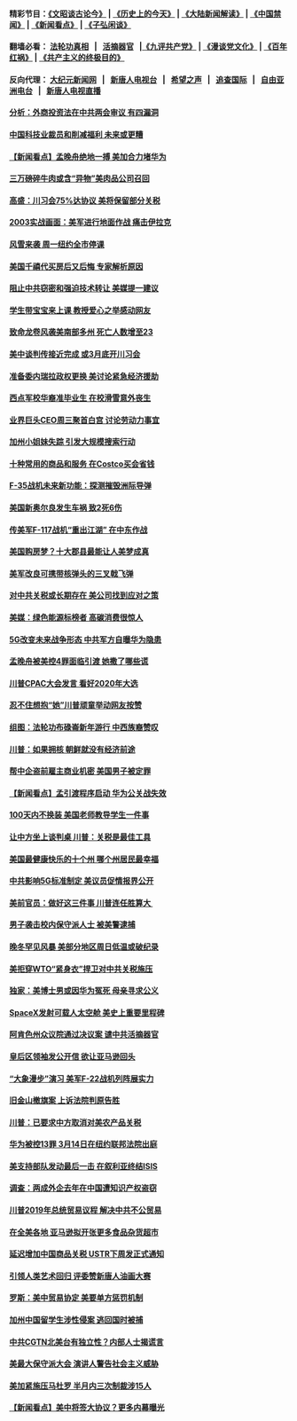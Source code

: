 #### 精彩节目：[《文昭谈古论今》](http://155.138.205.71/wenzhao) | [《历史上的今天》](http://155.138.205.71/today-in-history) | [《大陆新闻解读》](http://155.138.205.71/ntdtv-comedy) | [《中国禁闻》](http://155.138.205.71/ntdtv-news) | [《新闻看点》](http://155.138.205.71/news-insight) | [《子弘闲谈》](http://155.138.205.71/zihongxiantan/) 

 #### 翻墙必看： [法轮功真相](http://155.138.205.71:10000/videos/truth.html) &nbsp;&nbsp;|&nbsp;&nbsp; [活摘器官](http://155.138.205.71:10000/videos/res/Organs/) &nbsp;&nbsp;|[《九评共产党》](http://155.138.205.71:10000/videos/jiuping) | [《漫谈党文化》](http://155.138.205.71:10000/videos/mtdwh) | [《百年红祸》](http://155.138.205.71:10000/videos/bnhh) | [《共产主义的终极目的》](http://155.138.205.71:10000/videos/res/zjmd) 

 #### 反向代理： [大纪元新闻网](http://155.138.205.71:10080/) &nbsp;&nbsp;|&nbsp;&nbsp; [新唐人电视台](http://155.138.205.71:8000/) &nbsp;&nbsp;|&nbsp;&nbsp; [希望之声](http://155.138.205.71:8200/) &nbsp;&nbsp;|&nbsp;&nbsp; [追查国际](http://155.138.205.71:10010/) &nbsp;&nbsp;|&nbsp;&nbsp; [自由亚洲电台](http://155.138.205.71:9800/) &nbsp;&nbsp;|&nbsp;&nbsp; [新唐人电视直播](http://155.138.205.71/) 

#### [分析：外商投资法在中共两会审议 有四漏洞](../pages/nsc412/n11089055.md?t=03050036) 

#### [中国科技业裁员和削减福利 未来或更糟](../pages/nsc412/n11089091.md?t=03050036) 

#### [【新闻看点】孟晚舟绝地一搏 美加合力堵华为](../pages/nsc412/n11088953.md?t=03050036) 

#### [三万磅碎牛肉或含“异物”美肉品公司召回](../pages/nsc412/n11088831.md?t=03050036) 

#### [高盛：川习会75%达协议 美将保留部分关税](../pages/nsc412/n11088120.md?t=03050036) 

#### [2003实战画面：美军进行地面作战 痛击伊拉克](../pages/nsc412/n11088010.md?t=03050036) 

#### [风雪来袭 周一纽约全市停课](../pages/nsc412/n11087247.md?t=03050036) 

#### [美国千禧代买房后又后悔 专家解析原因](../pages/nsc412/n11087415.md?t=03050036) 

#### [阻止中共窃密和强迫技术转让 美媒提一建议](../pages/nsc412/n11087339.md?t=03050036) 

#### [学生带宝宝来上课 教授爱心之举感动网友](../pages/nsc412/n11086804.md?t=03050036) 

#### [致命龙卷风袭美南部多州 死亡人数增至23](../pages/nsc412/n11087008.md?t=03050036) 

#### [美中谈判传接近完成 或3月底开川习会](../pages/nsc412/n11086539.md?t=03050036) 

#### [准备委内瑞拉政权更换 美讨论紧急经济援助](../pages/nsc412/n11086396.md?t=03050036) 

#### [西点军校华裔准毕业生 在校滑雪意外丧生](../pages/nsc412/n11086343.md?t=03050036) 

#### [业界巨头CEO周三聚首白宫 讨论劳动力事宜](../pages/nsc412/n11086331.md?t=03050036) 

#### [加州小姐妹失踪 引发大规模搜索行动](../pages/nsc412/n11086302.md?t=03050036) 

#### [十种常用的商品和服务 在Costco买会省钱](../pages/nsc412/n11083409.md?t=03050036) 

#### [F-35战机未来新功能：探测摧毁洲际导弹](../pages/nsc412/n11084576.md?t=03050036) 

#### [美国新奥尔良发生车祸 致2死6伤](../pages/nsc412/n11085688.md?t=03050036) 

#### [传美军F-117战机“重出江湖” 在中东作战](../pages/nsc412/n11085560.md?t=03050036) 

#### [美国购房梦？十大郡县最能让人美梦成真](../pages/nsc412/n11084365.md?t=03050036) 

#### [美军改良可携带核弹头的三叉戟飞弹](../pages/nsc412/n11085360.md?t=03050036) 

#### [对中共关税或长期存在 美公司找到应对之策](../pages/nsc412/n11084764.md?t=03050036) 

#### [美媒：绿色能源标榜者 高碳消费很惊人](../pages/nsc412/n11085202.md?t=03050036) 

#### [5G改变未来战争形态 中共军方自曝华为隐患](../pages/nsc412/n11080193.md?t=03050036) 

#### [孟晚舟被美控4罪面临引渡 她撒了哪些谎](../pages/nsc412/n11084821.md?t=03050036) 

#### [川普CPAC大会发言 看好2020年大选](../pages/nsc412/n11084682.md?t=03050036) 

#### [忍不住想抱“她”川普顽童举动网友按赞](../pages/nsc412/n11084691.md?t=03050036) 

#### [组图：法轮功布碌崙新年游行 中西族裔赞叹](../pages/nsc412/n11084713.md?t=03050036) 

#### [川普：如果拥核 朝鲜就没有经济前途](../pages/nsc412/n11084624.md?t=03050036) 

#### [帮中企盗前雇主商业机密 美国男子被定罪](../pages/nsc412/n11084590.md?t=03050036) 

#### [【新闻看点】孟引渡程序启动 华为公关战失效](../pages/nsc412/n11084453.md?t=03050036) 

#### [100天内不换装 美国老师教导学生一件事](../pages/nsc412/n11084543.md?t=03050036) 

#### [让中方坐上谈判桌 川普：关税是最佳工具](../pages/nsc412/n11084359.md?t=03050036) 

#### [美国最健康快乐的十个州 哪个州居民最幸福](../pages/nsc412/n11084450.md?t=03050036) 

#### [中共影响5G标准制定 美议员促情报界公开](../pages/nsc412/n11084422.md?t=03050036) 

#### [美前官员：做好这三件事 川普连任胜算大 ](../pages/nsc412/n11083314.md?t=03050036) 

#### [男子袭击校内保守派人士 被美警逮捕](../pages/nsc412/n11083471.md?t=03050036) 

#### [晚冬罕见风暴 美部分地区周日低温或破纪录](../pages/nsc412/n11084235.md?t=03050036) 

#### [美拒穿WTO“紧身衣”捍卫对中共关税施压](../pages/nsc412/n11084156.md?t=03050036) 

#### [独家：美博士男或因华为冤死 母亲寻求公义](../pages/nsc412/n11082270.md?t=03050036) 

#### [SpaceX发射可载人太空舱 美史上重要里程碑](../pages/nsc412/n11084023.md?t=03050036) 

#### [阿肯色州众议院通过决议案 谴中共活摘器官](../pages/nsc412/n11082231.md?t=03050036) 

#### [皇后区领袖发公开信  欲让亚马逊回头](../pages/nsc412/n11083353.md?t=03050036) 

#### [“大象漫步”演习 美军F-22战机列阵展实力](../pages/nsc412/n11083501.md?t=03050036) 

#### [旧金山撤旗案 上诉法院判原告胜](../pages/nsc412/n11083486.md?t=03050036) 

#### [川普：已要求中方取消对美农产品关税](../pages/nsc412/n11083216.md?t=03050036) 

#### [华为被控13罪 3月14日在纽约联邦法院出庭](../pages/nsc412/n11082772.md?t=03050036) 

#### [美支持部队发动最后一击 在叙利亚终结ISIS](../pages/nsc412/n11082463.md?t=03050036) 

#### [调查：两成外企去年在中国遭知识产权盗窃](../pages/nsc412/n11082699.md?t=03050036) 

#### [川普2019年总统贸易议程 解决中共不公贸易](../pages/nsc412/n11082766.md?t=03050036) 

#### [在全美各地 亚马逊拟开张更多食品杂货超市](../pages/nsc412/n11082620.md?t=03050036) 

#### [延迟增加中国商品关税 USTR下周发正式通知](../pages/nsc412/n11082707.md?t=03050036) 

#### [引领人类艺术回归 评委赞新唐人油画大赛](../pages/nsc412/n11082419.md?t=03050036) 

#### [罗斯：美中贸易协定 美要单方惩罚机制](../pages/nsc412/n11082394.md?t=03050036) 

#### [加州中国留学生涉性侵案 逃回国时被捕](../pages/nsc412/n11082599.md?t=03050036) 

#### [中共CGTN北美台有独立性？内部人士揭谎言](../pages/nsc412/n11082511.md?t=03050036) 

#### [美最大保守派大会 演讲人警告社会主义威胁](../pages/nsc412/n11082171.md?t=03050036) 

#### [美加紧施压马杜罗 半月内三次制裁涉15人](../pages/nsc412/n11082496.md?t=03050036) 

#### [【新闻看点】美中将签大协议？更多内幕曝光](../pages/nsc412/n11082208.md?t=03050036) 

